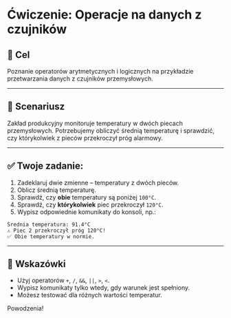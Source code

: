 # Ćwiczenie: Operacje na danych z czujników

## 🎯 Cel
Poznanie operatorów arytmetycznych i logicznych na przykładzie przetwarzania danych z czujników przemysłowych.

---

## 📝 Scenariusz

Zakład produkcyjny monitoruje temperatury w dwóch piecach przemysłowych. Potrzebujemy obliczyć średnią temperaturę i sprawdzić, czy którykolwiek z pieców przekroczył próg alarmowy.

---

## ✅ Twoje zadanie:

1. Zadeklaruj dwie zmienne – temperatury z dwóch pieców.
2. Oblicz średnią temperaturę.
3. Sprawdź, czy **obie** temperatury są poniżej `100°C`.
4. Sprawdź, czy **którykolwiek** piec przekroczył `120°C`.
5. Wypisz odpowiednie komunikaty do konsoli, np.:

```
Średnia temperatura: 91.4°C
⚠️ Piec 2 przekroczył próg 120°C!
✅ Obie temperatury w normie.
```

---

## 🔧 Wskazówki

- Użyj operatorów `+`, `/`, `&&`, `||`, `>`, `<`.
- Wypisz komunikaty tylko wtedy, gdy warunek jest spełniony.
- Możesz testować dla różnych wartości temperatur.

Powodzenia!
